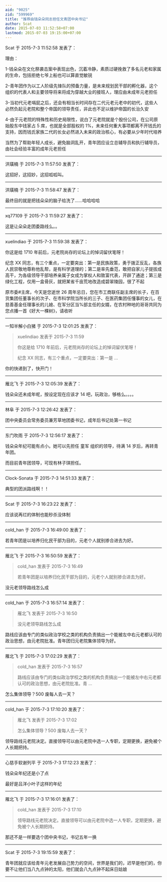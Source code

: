 ```yaml
---
aid: "9025"
zid: "599969"
title: "推荐由钱朵朵同志担任文青团中央书记"
author: Scat
date: 2015-07-03 11:52:58+07:00
lastmod: 2015-07-03 19:15:00+07:00
---
```


Scat 于 2015-7-3 11:52:58 发表了：

理由：

1-钱朵朵在文化祭袭击案中表现出色，沉着冷静，素质过硬挽救了多名元老和家属的生命，包括拒绝七爷上船也可以算直觉敏锐

2-青年团作为以工人阶级先锋队的预备力量，是未来规划民干部的孵化器，这个组织的代表人和主要领导将来将成为穿越大业的接班人，理应由未成年元老担任

3-当初代元老嗝屁之后，还会有相当长时间存在二代元老元老中的初代，这些人必然负起元老院和整个帝国的领导责任，非此也不足以维护帝国的长治久安

4-由于元老院的特殊性和历史局限性，说白了元老院就是个股份公司，在公司原始股东中钱家占 5 席，也就是全部股权的 1%，未来任何重大事项都离不开钱氏的支持，因而钱氏家族二代的长女必然进入未来的政治核心，有必要从少年时代培养

当然为了帮助年轻人成长，避免脑洞乱开，青年团应设立总辅导员和执行辅导员，由社会经验丰富的成年元老担任

---

洪璜楠 于 2015-7-3 11:57:50 发表了：

这招好，这招妙，这招呱呱叫。

---

洪璜楠 于 2015-7-3 11:58:47 发表了：

最终目的就是把钱朵朵的脑子给洗了……哈哈哈哈

---

xq77109 于 2015-7-3 11:59:27 发表了：

这是让朵朵走团委路线么。。

---

xuelindiao 于 2015-7-3 11:59:38 发表了：

你这是给 1710 年前后，元老院尚存的论坛上的悼词留伏笔呀！

纪念 XX 同志，有三个重点，一定要突出：第一是民族政策，勇于拨正反乱，各族人民崇敬地尊称他乱帮，是有科学道理的；第二是率先垂范，敢把自家儿子提拔成高干，为各级领导干部培养亲属子女成为掌权人和致富代表，开辟了通途；第三是绿化工程，仅用一盒骨灰，就把某省千亩荒地改造成碧翠陵园，很了不起

原市委#主席，今天是您逝世 26 周年忌日，您在市工商联任副主席的长子，在百货集团任董事长的次子、在市科学院当所长的三子、在医药集团任懂事的女儿，在慈善基金任理事长的儿媳、在军分区当%部主任的女婿，在农村种地的哥哥共同为您点播一首《好大一棵树》，请收听

---

一知半解小白猪 于 2015-7-3 12:01:25 发表了：

> xuelindiao 发表于 2015-7-3 11:59
>
> 你这是给 1710 年前后，元老院尚存的论坛上的悼词留伏笔呀！
>
> 纪念 XX 同志，有三个重点，一定要突出：第一是 ...

你的快递到了，快开门！

---

雁北飞 于 2015-7-3 12:05:39 发表了：

钱朵朵还未成年呢，按设定现在应该才 14 吧，玩政治，够格么。。。。

---

林阜 于 2015-7-3 12:26:42 发表了：

团中央委员会常务委员兼芳草地团委书记，成年后书记处第一书记

---

东门吹雨 于 2015-7-3 12:56:17 发表了：

钱朵朵年纪可能有点小。她可以先担任 童军 组织的领导，待满 14 岁后，再转青年团。

而目前青年团领导，可现有林子琪担任。

---

Clock-Sonata 于 2015-7-3 14:51:33 发表了：

典型的团派路线啊！！

---

Scat 于 2015-7-3 16:23:22 发表了：

应该说再烂的体制也能秒杀没体制

---

cold_han 于 2015-7-3 16:49:00 发表了：

若青年团是以培养归化民干部为目的，元老个人就别掺合进去为好。

---

雁北飞 于 2015-7-3 16:50:59 发表了：

> cold_han 发表于 2015-7-3 16:49
>
> 若青年团是以培养归化民干部为目的，元老个人就别掺合进去为好。

没元老领导路线怎么成

---

cold_han 于 2015-7-3 16:57:14 发表了：

> 雁北飞 发表于 2015-7-3 16:50
>
> 没元老领导路线怎么成

路线应该由专门的类似政治学校之类的机构负责搞出一个能被左中右元老都认可的政治思想，由元老院批准。青年团归元老院集体领导为好。

---

雁北飞 于 2015-7-3 17:02:29 发表了：

> cold_han 发表于 2015-7-3 16:57
>
> 路线应该由专门的类似政治学校之类的机构负责搞出一个能被左中右元老都认可的政治思想，由元老院批准。青 ...

怎么集体领导？500 废每人去一天？

---

cold_han 于 2015-7-3 17:10:20 发表了：

> 雁北飞 发表于 2015-7-3 17:02
>
> 怎么集体领导？500 废每人去一天？

领导路线元老院决定。直接领导可以由元老院中选一人专职，定期更换，避免被个人长期把持。

---

心慈手软谢列平 于 2015-7-3 17:12:23 发表了：

钱朵朵年纪还是小了点

最好是吕洋小叶子这样的年纪

---

雁北飞 于 2015-7-3 17:16:01 发表了：

> cold_han 发表于 2015-7-3 17:10
>
> 领导路线元老院决定。直接领导可以由元老院中选一人专职，定期更换，避免被个人长期把持。

那还不是一样要选个团中央书记，书记五年一换

---

Scat 于 2015-7-3 19:15:59 发表了：

青年团就应该给青年元老发展自己势力的空间，世界是我们的，迟早是他们的，你要不让他们当八九点钟的太阳，他们就会八九点钟不起床日姑娘

---
